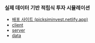 <h3> 실제 데이터 기반 적립식 투자 시뮬레이션 </h3>

<ul>
  <a href="https://picksiminvest.netlify.app"><li>배포 사이트 (picksiminvest.netlify.app)</li></a>
  <a href="https://github.com/seungtoctoc/investment-simulator-client"><li>client</li></a>
  <a href="https://github.com/seungtoctoc/investment-simulator-server"><li>server</li></a>
  <a href="https://github.com/seungtoctoc/investment-simulator-data"><li>data</li></a>
</ul>
<br/><br/>
